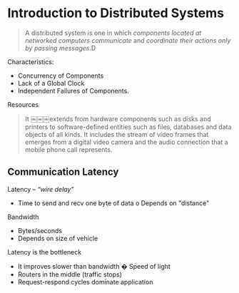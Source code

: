 # Introduction to Distributed Systems

>A distributed system is one in which *components located at networked computers communicate* and *coordinate their actions only by passing messages*.D

Characteristics:

* Concurrency of Components
* Lack of a Global Clock
* Independent Failures of Components.

Resources

>It ￼￼￼extends from hardware components such as disks and printers to software-defined entities such as files, databases and data objects of all kinds. It includes the stream of video frames that emerges from a digital video camera and the audio connection that a mobile phone call represents.

## Communication Latency

Latency – *“wire delay”*
* Time to send and recv one byte of data o Depends on "distance"

Bandwidth
* Bytes/seconds
* Depends on size of vehicle

Latency is the bottleneck
* It improves slower than bandwidth � Speed of light
* Routers in the middle (traffic stops)
* Request-respond cycles dominate application

